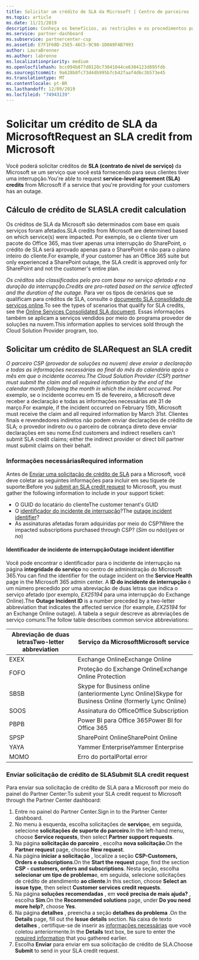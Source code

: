```yaml
---
title: Solicitar um crédito de SLA da Microsoft | Centro de parceiros
ms.topic: article
ms.date: 11/21/2019
description: Conheça os benefícios, as restrições e os procedimentos para solicitar um crédito de SLA da Microsoft se seus clientes sofrerem uma interrupção de serviço.
ms.service: partner-dashboard
ms.subservice: partnercenter-csp
ms.assetid: E7F1F68D-25E5-46C5-9C98-1D0A9FAB7993
author: LauraBrenner
ms.author: labrenne
ms.localizationpriority: medium
ms.openlocfilehash: bcc094b877d0128c73041044ce6304123d895fdb
ms.sourcegitcommit: 9a628b8fc73d4db995b7cb42faaf4d6c3b573e45
ms.translationtype: MT
ms.contentlocale: pt-BR
ms.lasthandoff: 12/09/2019
ms.locfileid: "74943139"
---
```

# <a name="request-an-sla-credit-from-microsoft"></a><span data-ttu-id="132ee-103">Solicitar um crédito de SLA da Microsoft</span><span class="sxs-lookup"><span data-stu-id="132ee-103">Request an SLA credit from Microsoft</span></span> 

<span data-ttu-id="132ee-104">Você poderá solicitar créditos de **SLA (contrato de nível de serviço)** da Microsoft se um serviço que você está fornecendo para seus clientes tiver uma interrupção.</span><span class="sxs-lookup"><span data-stu-id="132ee-104">You're able to request **service-level agreement (SLA) credits** from Microsoft if a service that you're providing for your customers has an outage.</span></span>

## <a name="sla-credit-calculation"></a><span data-ttu-id="132ee-105">Cálculo de crédito de SLA</span><span class="sxs-lookup"><span data-stu-id="132ee-105">SLA credit calculation</span></span>

<span data-ttu-id="132ee-106">Os créditos de SLA da Microsoft são determinados com base em quais serviços foram afetados.</span><span class="sxs-lookup"><span data-stu-id="132ee-106">SLA credits from Microsoft are determined based on which service(s) were impacted.</span></span> <span data-ttu-id="132ee-107">Por exemplo, se o cliente tiver um pacote do Office 365, mas tiver apenas uma interrupção do SharePoint, o crédito de SLA será aprovado apenas para o SharePoint e não para o plano inteiro do cliente.</span><span class="sxs-lookup"><span data-stu-id="132ee-107">For example, if your customer has an Office 365 suite but only experienced a SharePoint outage, the SLA credit is approved only for SharePoint and not the customer's entire plan.</span></span>

<span data-ttu-id="132ee-108">*Os créditos são classificados pelo pro com base no serviço afetado e na duração da interrupção.*</span><span class="sxs-lookup"><span data-stu-id="132ee-108">*Credits are pro-rated based on the service affected and the duration of the outage.*</span></span> <span data-ttu-id="132ee-109">Para ver os tipos de cenários que se qualificam para créditos de SLA, consulte o [documento SLA consolidado de serviços online](http://www.microsoftvolumelicensing.com/DocumentSearch.aspx?Mode=3&DocumentTypeId=37).</span><span class="sxs-lookup"><span data-stu-id="132ee-109">To see the types of scenarios that qualify for SLA credits, see the [Online Services Consolidated SLA document](http://www.microsoftvolumelicensing.com/DocumentSearch.aspx?Mode=3&DocumentTypeId=37).</span></span> <span data-ttu-id="132ee-110">Essas informações também se aplicam a serviços vendidos por meio do programa provedor de soluções na nuvem.</span><span class="sxs-lookup"><span data-stu-id="132ee-110">This information applies to services sold through the Cloud Solution Provider program, too.</span></span>

## <a name="request-an-sla-credit"></a><span data-ttu-id="132ee-111">Solicitar um crédito de SLA</span><span class="sxs-lookup"><span data-stu-id="132ee-111">Request an SLA credit</span></span>

<span data-ttu-id="132ee-112">*O parceiro CSP (provedor de soluções na nuvem) deve enviar a declaração e todas as informações necessárias ao final do mês do calendário após o mês em que o incidente ocorreu.*</span><span class="sxs-lookup"><span data-stu-id="132ee-112">*The Cloud Solution Provider (CSP) partner must submit the claim and all required information by the end of the calendar month following the month in which the incident occurred.*</span></span> <span data-ttu-id="132ee-113">Por exemplo, se o incidente ocorreu em 15 de fevereiro, a Microsoft deve receber a declaração e todas as informações necessárias até 31 de março.</span><span class="sxs-lookup"><span data-stu-id="132ee-113">For example, if the incident occurred on February 15th, Microsoft must receive the claim and all required information by March 31st.</span></span> <span data-ttu-id="132ee-114">Clientes finais e revendedores indiretos não podem enviar declarações de crédito de SLA; o provedor indireto ou o parceiro de cobrança direto deve enviar declarações em seu nome.</span><span class="sxs-lookup"><span data-stu-id="132ee-114">End customers and indirect resellers can't submit SLA credit claims; either the indirect provider or direct bill partner must submit claims on their behalf.</span></span>

### <a name="required-information"></a><span data-ttu-id="132ee-115">Informações necessárias</span><span class="sxs-lookup"><span data-stu-id="132ee-115">Required information</span></span>

<span data-ttu-id="132ee-116">Antes de [Enviar uma solicitação de crédito de SLA](#submit-sla-credit-request) para a Microsoft, você deve coletar as seguintes informações para incluir em seu tíquete de suporte:</span><span class="sxs-lookup"><span data-stu-id="132ee-116">Before you [submit an SLA credit request](#submit-sla-credit-request) to Microsoft, you must gather the following information to include in your support ticket:</span></span>

- <span data-ttu-id="132ee-117">O GUID do locatário do cliente</span><span class="sxs-lookup"><span data-stu-id="132ee-117">The customer tenant's GUID</span></span>
- <span data-ttu-id="132ee-118">O [identificador do incidente de interrupção](#outage-incident-identifier)?</span><span class="sxs-lookup"><span data-stu-id="132ee-118">The [outage incident identifier](#outage-incident-identifier)?</span></span>
- <span data-ttu-id="132ee-119">As assinaturas afetadas foram adquiridas por meio do CSP?</span><span class="sxs-lookup"><span data-stu-id="132ee-119">Were the impacted subscriptions purchased through CSP?</span></span> <span data-ttu-id="132ee-120">(*Sim* ou *não*)</span><span class="sxs-lookup"><span data-stu-id="132ee-120">(*yes* or *no*)</span></span>

#### <a name="outage-incident-identifier"></a><span data-ttu-id="132ee-121">Identificador de incidente de interrupção</span><span class="sxs-lookup"><span data-stu-id="132ee-121">Outage incident identifier</span></span>

<span data-ttu-id="132ee-122">Você pode encontrar o identificador para o incidente de interrupção na página **integridade do serviço** no centro de administração do Microsoft 365.</span><span class="sxs-lookup"><span data-stu-id="132ee-122">You can find the identifier for the outage incident on the **Service Health** page in the Microsoft 365 admin center.</span></span> <span data-ttu-id="132ee-123">A **ID do incidente de interrupção** é um número precedido por uma abreviação de duas letras que indica o serviço afetado (por exemplo, *EX25194* para uma interrupção do Exchange Online).</span><span class="sxs-lookup"><span data-stu-id="132ee-123">The **Outage Incident ID** is a number preceded by a two-letter abbreviation that indicates the affected service (for example, *EX25194* for an Exchange Online outage).</span></span> <span data-ttu-id="132ee-124">A tabela a seguir descreve as abreviações de serviço comuns:</span><span class="sxs-lookup"><span data-stu-id="132ee-124">The follow table describes common service abbreviations:</span></span>

| <span data-ttu-id="132ee-125">Abreviação de duas letras</span><span class="sxs-lookup"><span data-stu-id="132ee-125">Two-letter abbreviation</span></span> | <span data-ttu-id="132ee-126">Serviço da Microsoft</span><span class="sxs-lookup"><span data-stu-id="132ee-126">Microsoft service</span></span> |
| ----------------------- | ----------------- |
| <span data-ttu-id="132ee-127">EX</span><span class="sxs-lookup"><span data-stu-id="132ee-127">EX</span></span> | <span data-ttu-id="132ee-128">Exchange Online</span><span class="sxs-lookup"><span data-stu-id="132ee-128">Exchange Online</span></span> |
| <span data-ttu-id="132ee-129">FO</span><span class="sxs-lookup"><span data-stu-id="132ee-129">FO</span></span> | <span data-ttu-id="132ee-130">Proteção do Exchange Online</span><span class="sxs-lookup"><span data-stu-id="132ee-130">Exchange Online Protection</span></span> |
| <span data-ttu-id="132ee-131">SB</span><span class="sxs-lookup"><span data-stu-id="132ee-131">SB</span></span> | <span data-ttu-id="132ee-132">Skype for Business online (anteriormente Lync Online)</span><span class="sxs-lookup"><span data-stu-id="132ee-132">Skype for Business Online (formerly Lync Online)</span></span> |
| <span data-ttu-id="132ee-133">SO</span><span class="sxs-lookup"><span data-stu-id="132ee-133">OS</span></span> | <span data-ttu-id="132ee-134">Assinatura do Office</span><span class="sxs-lookup"><span data-stu-id="132ee-134">Office Subscription</span></span> |
| <span data-ttu-id="132ee-135">PB</span><span class="sxs-lookup"><span data-stu-id="132ee-135">PB</span></span> | <span data-ttu-id="132ee-136">Power BI para Office 365</span><span class="sxs-lookup"><span data-stu-id="132ee-136">Power BI for Office 365</span></span> |
| <span data-ttu-id="132ee-137">SP</span><span class="sxs-lookup"><span data-stu-id="132ee-137">SP</span></span> | <span data-ttu-id="132ee-138">SharePoint Online</span><span class="sxs-lookup"><span data-stu-id="132ee-138">SharePoint Online</span></span> |
| <span data-ttu-id="132ee-139">YA</span><span class="sxs-lookup"><span data-stu-id="132ee-139">YA</span></span> | <span data-ttu-id="132ee-140">Yammer Enterprise</span><span class="sxs-lookup"><span data-stu-id="132ee-140">Yammer Enterprise</span></span> |
| <span data-ttu-id="132ee-141">MO</span><span class="sxs-lookup"><span data-stu-id="132ee-141">MO</span></span> | <span data-ttu-id="132ee-142">Erro do portal</span><span class="sxs-lookup"><span data-stu-id="132ee-142">Portal error</span></span> |

### <a name="submit-sla-credit-request"></a><span data-ttu-id="132ee-143">Enviar solicitação de crédito de SLA</span><span class="sxs-lookup"><span data-stu-id="132ee-143">Submit SLA credit request</span></span>

<span data-ttu-id="132ee-144">Para enviar sua solicitação de crédito de SLA para a Microsoft por meio do painel do Partner Center:</span><span class="sxs-lookup"><span data-stu-id="132ee-144">To submit your SLA credit request to Microsoft through the Partner Center dashboard:</span></span>

1. <span data-ttu-id="132ee-145">Entre no painel do Partner Center.</span><span class="sxs-lookup"><span data-stu-id="132ee-145">Sign in to the Partner Center dashboard.</span></span>
2. <span data-ttu-id="132ee-146">No menu à esquerda, escolha solicitações de **serviço**e, em seguida, selecione **solicitações de suporte do parceiro**.</span><span class="sxs-lookup"><span data-stu-id="132ee-146">In the left-hand menu, choose **Service requests**, then select **Partner support requests**.</span></span>
3. <span data-ttu-id="132ee-147">Na página **solicitação do parceiro** , escolha **nova solicitação**.</span><span class="sxs-lookup"><span data-stu-id="132ee-147">On the **Partner request** page, choose **New request**.</span></span>
4. <span data-ttu-id="132ee-148">Na página **iniciar a solicitação** , localize a seção **CSP-Customers, Orders e subscriptions**.</span><span class="sxs-lookup"><span data-stu-id="132ee-148">On the **Start the request** page, find the section **CSP - customers, orders and subscriptions**.</span></span> <span data-ttu-id="132ee-149">Nesta seção, escolha **selecionar um tipo de problema**e, em seguida, selecione solicitações de crédito de atendimento **ao cliente**.</span><span class="sxs-lookup"><span data-stu-id="132ee-149">In this section, choose **Select an issue type**, then select **Customer services credit requests**.</span></span>
5. <span data-ttu-id="132ee-150">Na página **soluções recomendadas** , em **você precisa de mais ajuda?** , escolha **Sim**.</span><span class="sxs-lookup"><span data-stu-id="132ee-150">On the **Recommended solutions** page, under **Do you need more help?**, choose **Yes**.</span></span>
6. <span data-ttu-id="132ee-151">Na página **detalhes** , preencha a seção **detalhes do problema** .</span><span class="sxs-lookup"><span data-stu-id="132ee-151">On the **Details** page, fill out the **Issue details** section.</span></span> <span data-ttu-id="132ee-152">Na caixa de texto **detalhes** , certifique-se de inserir as [informações necessárias](#required-information) que você coletou anteriormente.</span><span class="sxs-lookup"><span data-stu-id="132ee-152">In the **Details** text box, be sure to enter the [required information](#required-information) that you gathered earlier.</span></span>
7. <span data-ttu-id="132ee-153">Escolha **Enviar** para enviar em sua solicitação de crédito de SLA.</span><span class="sxs-lookup"><span data-stu-id="132ee-153">Choose **Submit** to send in your SLA credit request.</span></span>
